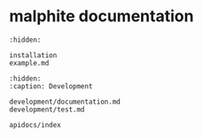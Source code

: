 # malphite documentation

```{toctree}
:hidden:

installation
example.md
```

```{toctree}
:hidden:
:caption: Development

development/documentation.md
development/test.md

apidocs/index
```
